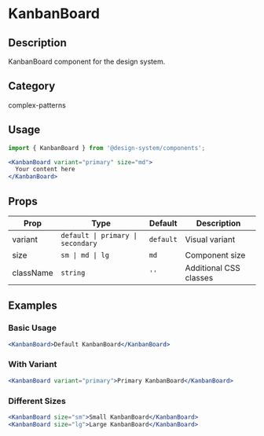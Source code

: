 # KanbanBoard

## Description
KanbanBoard component for the design system.

## Category
complex-patterns

## Usage

```jsx
import { KanbanBoard } from '@design-system/components';

<KanbanBoard variant="primary" size="md">
  Your content here
</KanbanBoard>
```

## Props

| Prop | Type | Default | Description |
|------|------|---------|-------------|
| variant | `default \| primary \| secondary` | `default` | Visual variant |
| size | `sm \| md \| lg` | `md` | Component size |
| className | `string` | `''` | Additional CSS classes |

## Examples

### Basic Usage
```jsx
<KanbanBoard>Default KanbanBoard</KanbanBoard>
```

### With Variant
```jsx
<KanbanBoard variant="primary">Primary KanbanBoard</KanbanBoard>
```

### Different Sizes
```jsx
<KanbanBoard size="sm">Small KanbanBoard</KanbanBoard>
<KanbanBoard size="lg">Large KanbanBoard</KanbanBoard>
```
